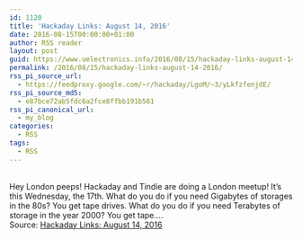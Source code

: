 ```yaml
---
id: 1120
title: 'Hackaday Links: August 14, 2016'
date: 2016-08-15T00:00:00+01:00
author: RSS reader
layout: post
guid: https://www.uelectronics.info/2016/08/15/hackaday-links-august-14-2016/
permalink: /2016/08/15/hackaday-links-august-14-2016/
rss_pi_source_url:
  - https://feedproxy.google.com/~r/hackaday/LgoM/~3/yLkfzfenjdE/
rss_pi_source_md5:
  - e87bce72ab5fdc6a2fce8ffbb191b561
rss_pi_canonical_url:
  - my_blog
categories:
  - RSS
tags:
  - RSS
---
```

&#013;  
Hey London peeps! Hackaday and Tindie are doing a London meetup! It’s this Wednesday, the 17th. What do you do if you need Gigabytes of storages in the 80s? You get tape drives. What do you do if you need Terabytes of storage in the year 2000? You get tape.…&#013;  
Source: <a href="https://feedproxy.google.com/~r/hackaday/LgoM/~3/yLkfzfenjdE/" target="_blank">Hackaday Links: August 14, 2016</a>